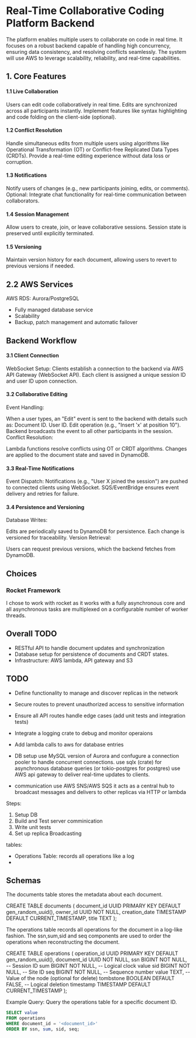 # Real-Time Collaborative Coding Platform Backend
The platform enables multiple users to collaborate on code in real time. It focuses on a robust backend capable of handling high concurrency, ensuring data consistency, and resolving conflicts seamlessly. The system will use AWS to leverage scalability, reliability, and real-time capabilities.

## 1. **Core Features**
#### 1.1 Live Collaboration
Users can edit code collaboratively in real time.
Edits are synchronized across all participants instantly.
Implement features like syntax highlighting and code folding on the client-side (optional).
#### 1.2 Conflict Resolution
Handle simultaneous edits from multiple users using algorithms like Operational Transformation (OT) or Conflict-free Replicated Data Types (CRDTs).
Provide a real-time editing experience without data loss or corruption.
#### 1.3 Notifications
Notify users of changes (e.g., new participants joining, edits, or comments).
Optional: Integrate chat functionality for real-time communication between collaborators.
#### 1.4 Session Management
Allow users to create, join, or leave collaborative sessions.
Session state is preserved until explicitly terminated.
#### 1.5 Versioning
Maintain version history for each document, allowing users to revert to previous versions if needed.

## 2.2 AWS Services
AWS RDS: Aurora/PostgreSQL
- Fully managed database service
- Scalability
- Backup, patch management and automatic failover


## Backend Workflow
#### 3.1 Client Connection
WebSocket Setup:
Clients establish a connection to the backend via AWS API Gateway (WebSocket API).
Each client is assigned a unique session ID and user ID upon connection.
#### 3.2 Collaborative Editing
Event Handling:

When a user types, an "Edit" event is sent to the backend with details such as:
Document ID.
User ID.
Edit operation (e.g., "Insert 'x' at position 10").
Backend broadcasts the event to all other participants in the session.
Conflict Resolution:

Lambda functions resolve conflicts using OT or CRDT algorithms.
Changes are applied to the document state and saved in DynamoDB.
#### 3.3 Real-Time Notifications
Event Dispatch:
Notifications (e.g., "User X joined the session") are pushed to connected clients using WebSocket.
SQS/EventBridge ensures event delivery and retries for failure.
#### 3.4 Persistence and Versioning
Database Writes:

Edits are periodically saved to DynamoDB for persistence.
Each change is versioned for traceability.
Version Retrieval:

Users can request previous versions, which the backend fetches from DynamoDB.

## Choices
### Rocket Framework
I chose to work with rocket as it works with a fully asynchronous core and all asynchronous tasks are multiplexed on a configurable number of worker threads.

## Overall TODO
- RESTful API to handle document updates and synchronization
- Database setup for persistence of documents and CRDT states.
- Infrastructure: AWS lambda, API gateway and S3

## TODO
- Define functionality to manage and discover replicas in the network
- Secure routes to prevent unauthorized access to sensitive information
- Ensure all API routes handle edge cases (add unit tests and integration tests)
- Integrate a logging crate to debug and monitor operaions
- Add lambda calls to aws for database entries

- DB setup
use MySQL version of Aurora and confugure a connection pooler to handle concurrent connections.
use sqlx (crate) for asynchronous database queries (or tokio-postgres for postgres)
use AWS api gateway to deliver real-time updates to clients.

- communication
use AWS SNS/AWS SQS it acts as a central hub to broadcast messages and delivers to other replicas via HTTP or lambda


Steps: 
1. Setup DB
2. Build and Test server comminication
3. Write unit tests
4. Set up replica Broadcasting

tables: 
- Operations Table: records all operations like a log
- 

## Schemas

The documents table stores the metadata about each document.

CREATE TABLE documents (
    document_id UUID PRIMARY KEY DEFAULT gen_random_uuid(),
    owner_id UUID NOT NULL,
    creation_date TIMESTAMP DEFAULT CURRENT_TIMESTAMP,
    title TEXT
);

The operations table records all operations for the document in a log-like fashion.
The ssn,sum,sid and seq components are used to order the operations when reconstructing the document.

CREATE TABLE operations (
    operation_id UUID PRIMARY KEY DEFAULT gen_random_uuid(),
    document_id UUID NOT NULL,
    ssn BIGINT NOT NULL,    -- Session ID
    sum BIGINT NOT NULL,    -- Logical clock value
    sid BIGINT NOT NULL,    -- Site ID
    seq BIGINT NOT NULL,    -- Sequence number
    value TEXT,             -- Value of the node (optional for delete)
    tombstone BOOLEAN DEFAULT FALSE, -- Logical deletion
    timestamp TIMESTAMP DEFAULT CURRENT_TIMESTAMP
);


Example Query: 
Query the operations table for a specific document ID.

```SQL
SELECT value
FROM operations
WHERE document_id = '<document_id>'
ORDER BY ssn, sum, sid, seq;
```


